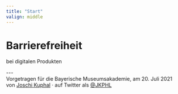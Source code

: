 ```yaml
---
title: "Start"
valign: middle
---
```

# Barrierefreiheit
<p class="tagline">bei digitalen Produkten</p>
---
<div class="p-author h-card">
    <span class="visually-hidden">Vorgetragen für die </span>Bayerische Museumsakademie<span aria-hidden="true">, </span><span class="visually-hidden">am</span> 20. Juli 2021<br/>
    <span class="visually-hidden">von</span> <a href="https://jkphl.is" target="_blank" rel="me"><span class="p-given-name">Joschi</span> <span class="p-family-name">Kuphal</span></a> <span aria-hidden="true">·</span> <span class="visually-hidden"> auf Twitter als</span> <a href="https://twitter.com/jkphl" rel="me" target="_blank" class="handle"><span aria-hidden="true">@</span>JKPHL</a>
</div>
